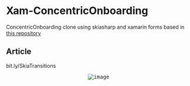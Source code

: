 # Xam-ConcentricOnboarding
 ConcentricOnboarding clone using skiasharp and xamarin forms based in [this repository](https://github.com/exyte/ConcentricOnboarding)

## Article

bit.ly/SkiaTransitions

<p align="center">
	<kbd>
		<img src="https://user-images.githubusercontent.com/19656249/68100432-cbe01f80-fea6-11e9-9044-fc3a10e4422a.gif" alt="image" style="max-width:100%;"/>
	</kbd>
</p>
